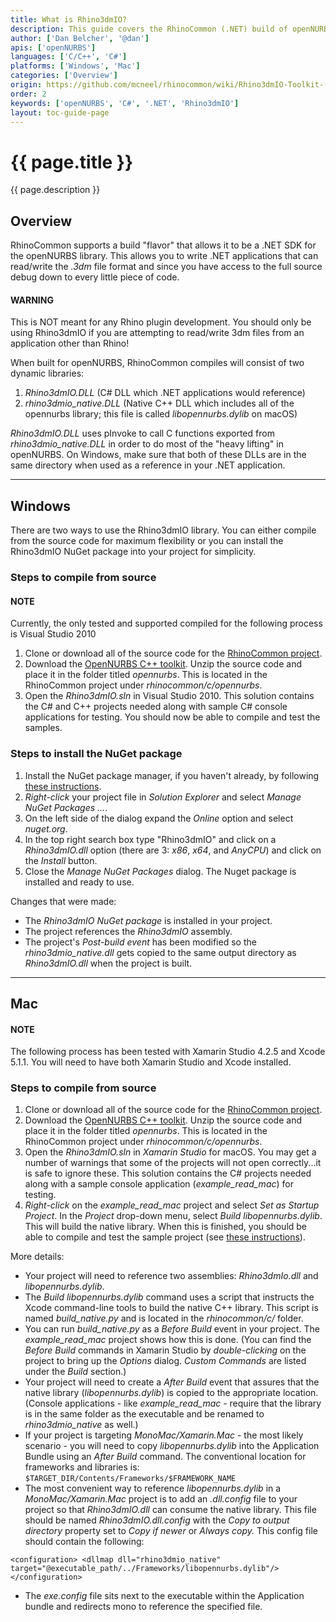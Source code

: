 ```yaml
---
title: What is Rhino3dmIO?
description: This guide covers the RhinoCommon (.NET) build of openNURBS.
author: ['Dan Belcher', '@dan']
apis: ['openNURBS']
languages: ['C/C++', 'C#']
platforms: ['Windows', 'Mac']
categories: ['Overview']
origin: https://github.com/mcneel/rhinocommon/wiki/Rhino3dmIO-Toolkit-(OpenNURBS-build)
order: 2
keywords: ['openNURBS', 'C#', '.NET', 'Rhino3dmIO']
layout: toc-guide-page
---
```


# {{ page.title }}

{{ page.description }}

## Overview

RhinoCommon supports a build "flavor" that allows it to be a .NET SDK for the openNURBS library.  This allows you to write .NET applications that can read/write the *.3dm* file format and since you have access to the full source debug down to every little piece of code.

<div class="bs-callout bs-callout-danger">
  <h4>WARNING</h4>
  <p>This is NOT meant for any Rhino plugin development.  You should only be using Rhino3dmIO if you are attempting to read/write 3dm files from an application other than Rhino!</p>
</div>

When built for openNURBS, RhinoCommon compiles will consist of two dynamic libraries:

1. *Rhino3dmIO.DLL* (C# DLL which .NET applications would reference)
1. *rhino3dmio_native.DLL* (Native C++ DLL which includes all of the opennurbs library; this file is called *libopennurbs.dylib* on macOS)

*Rhino3dmIO.DLL* uses pInvoke to call C functions exported from *rhino3dmio_native.DLL* in order to do most of the "heavy lifting" in openNURBS.  On Windows, make sure that both of these DLLs are in the same directory when used as a reference in your .NET application.

---

## Windows

There are two ways to use the Rhino3dmIO library.  You can either compile from the source code for maximum flexibility or you can install the Rhino3dmIO NuGet package into your project for simplicity.

### Steps to compile from source

<div class="bs-callout bs-callout-danger">
  <h4>NOTE</h4>
  <p>Currently, the only tested and supported compiled for the following process is Visual Studio 2010</p>
</div>

1. Clone or download all of the source code for the [RhinoCommon project](https://github.com/mcneel/rhinocommon).
1. Download the [OpenNURBS C++ toolkit](http://www.rhino3d.com/opennurbs).  Unzip the source code and place it in the folder titled *opennurbs*.  This is located in the RhinoCommon project under *rhinocommon/c/opennurbs*.
1. Open the *Rhino3dmIO.sln* in Visual Studio 2010.  This solution contains the C# and C++ projects needed along with sample C# console applications for testing.  You should now be able to compile and test the samples.

### Steps to install the NuGet package

1. Install the NuGet package manager, if you haven't already, by following [these instructions](http://docs.nuget.org/docs/start-here/installing-nuget).
1. *Right-click* your project file in *Solution Explorer* and select *Manage NuGet Packages ...*.
1. On the left side of the dialog expand the *Online* option and select *nuget.org*.
1. In the top right search box type "Rhino3dmIO" and click on a *Rhino3dmIO.dll* option (there are 3: *x86*, *x64*, and *AnyCPU*) and click on the *Install* button.
1. Close the *Manage NuGet Packages* dialog.  The Nuget package is installed and ready to use.

Changes that were made:

- The *Rhino3dmIO NuGet package* is installed in your project.
- The project references the *Rhino3dmIO* assembly.
- The project's *Post-build event* has been modified so the *rhino3dmio_native.dll* gets copied to the same output directory as *Rhino3dmIO.dll* when the project is built.

---

## Mac

<div class="bs-callout bs-callout-danger">
  <h4>NOTE</h4>
  <p>The following process has been tested with Xamarin Studio 4.2.5 and Xcode 5.1.1. You will need to have both Xamarin Studio and Xcode installed.</p>
</div>

### Steps to compile from source

1. Clone or download all of the source code for the [RhinoCommon project](https://github.com/mcneel/rhinocommon).
1. Download the [OpenNURBS C++ toolkit](http://www.rhino3d.com/opennurbs).  Unzip the source code and place it in the folder titled *opennurbs*.  This is located in the RhinoCommon project under *rhinocommon/c/opennurbs*.
1. Open the *Rhino3dmIO.sln* in *Xamarin Studio* for macOS.  You may get a number of warnings that some of the projects will not open correctly...it is safe to ignore these. This solution contains the C# projects needed along with a sample console application (*example_read_mac*) for testing.
1. *Right-click* on the *example_read_mac* project and select *Set as Startup Project*. In the *Project* drop-down menu, select *Build libopennurbs.dylib*.  This will build the native library.  When this is finished, you should be able to compile and test the sample project (see [these instructions](https://github.com/mcneel/rhinocommon/tree/master/examples/rhino3dmio/example_read_mac)).

More details:

- Your project will need to reference two assemblies: *Rhino3dmIo.dll* and *libopennurbs.dylib*.
- The *Build libopennurbs.dylib* command uses a script that instructs the Xcode command-line tools to build the native C++ library.  This script is named *build_native.py* and is located in the *rhinocommon/c/* folder.
- You can run *build_native.py* as a *Before Build* event in your project.  The *example_read_mac* project shows how this is done.  (You can find the *Before Build* commands in Xamarin Studio by *double-clicking* on the project to bring up the *Options* dialog.  *Custom Commands* are listed under the *Build* section.)
- Your project will need to create a *After Build* event that assures that the native library (*libopennurbs.dylib*) is copied to the appropriate location.  (Console applications - like *example_read_mac* - require that the library is in the same folder as the executable and be renamed to *rhino3dmio_native* as well.)
- If your project is targeting *MonoMac/Xamarin.Mac* - the most likely scenario - you will need to copy *libopennurbs.dylib* into the Application Bundle using an *After Build* command.  The conventional location for frameworks and libraries is: `$TARGET_DIR/Contents/Frameworks/$FRAMEWORK_NAME`
- The most convenient way to reference *libopennurbs.dylib* in a *MonoMac/Xamarin.Mac* project is to add an *.dll.config* file to your project so that *Rhino3dmIO.dll* can consume the native library.  This file should be named *Rhino3dmIO.dll.config* with the *Copy to output directory* property set to *Copy if newer* or *Always copy.*  This config file should contain the following:

```
<configuration> <dllmap dll="rhino3dmio_native" target="@executable_path/../Frameworks/libopennurbs.dylib"/> </configuration>
```

- The *exe.config* file sits next to the executable within the Application bundle and redirects mono to reference the specified file.
